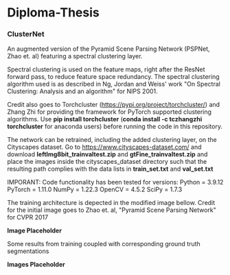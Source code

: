 # Diploma-Thesis
### ClusterNet
An augmented version of the Pyramid Scene Parsing Network (PSPNet, Zhao et. al) featuring a spectral clustering layer.

 Spectral clustering is used on the feature maps, right after the ResNet forward pass, to reduce feature space redundancy.
 The spectral clustering algorithm used is as described in Ng, Jordan and Weiss' work "On Spectral Clustering: Analysis and an algorithm" for NIPS 2001.

 Credit also goes to Torchcluster (https://pypi.org/project/torchcluster/) and Zhang Zhi for providing the framework for PyTorch supported clustering algorithms.
 Use **pip install torchcluster** (**conda install -c tczhangzhi torchcluster** for anaconda users) before running the code in this repository.

 The network can be retrained, including the added clustering layer, on the Cityscapes dataset.
 Go to https://www.cityscapes-dataset.com/ and download **leftImg8bit_trainvaltest.zip** and **gtFine_trainvaltest.zip** and
 place the images inside the cityscapes_dataset directory such that the resulting path complies with the data lists in **train_set.txt** and **val_set.txt**

 IMPORANT: Code functionality has been tested for versions: Python = 3.9.12
                                                            PyTorch = 1.11.0
                                                            NumPy = 1.22.3
                                                            OpenCV = 4.5.2
                                                            SciPy = 1.7.3
 
The training architecture is depected in the modified image bellow. Credit for the initial image goes to Zhao et. al, "Pyramid Scene Parsing Network" for CVPR 2017 

**Image Placeholder**

Some results from training coupled with corresponding ground truth segmentations

**Images Placeholder**